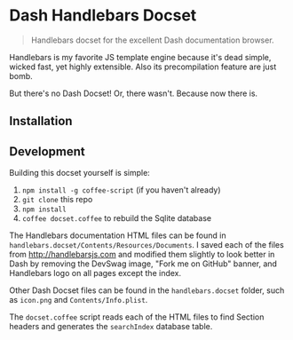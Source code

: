 # Dash Handlebars Docset

> Handlebars docset for the excellent Dash documentation browser.

Handlebars is my favorite JS template engine because it's dead simple, wicked fast, yet highly extensible. Also its precompilation feature are just bomb.

But there's no Dash Docset! Or, there wasn't. Because now there is.

## Installation


## Development
Building this docset yourself is simple:
1. `npm install -g coffee-script` (if you haven't already)
2. `git clone` this repo
3. `npm install`
4. `coffee docset.coffee` to rebuild the Sqlite database

The Handlebars documentation HTML files can be found in `handlebars.docset/Contents/Resources/Documents`. I saved each of the files from http://handlebarsjs.com and modified them slightly to look better in Dash by removing the DevSwag image, "Fork me on GitHub" banner, and Handlebars logo on all pages except the index.

Other Dash Docset files can be found in the `handlebars.docset` folder, such as `icon.png` and `Contents/Info.plist`.

The `docset.coffee` script reads each of the HTML files to find Section headers and generates the `searchIndex` database table.
